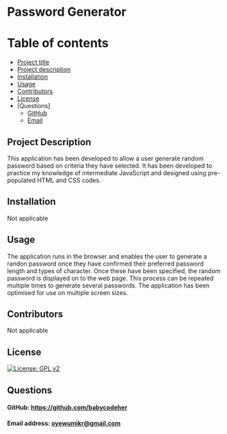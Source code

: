 # Password Generator


# Table of contents
- [Project title](#title)
- [Project description](#description)
- [Installation](#installation)
- [Usage](#usage)
- [Contributors](#contributors)
- [License](#license)
- [Questions]
    - [GitHub](#gitHub)
    - [Email](#email)

## Project Description
This application has been developed to allow a user generate random password based on criteria they have selected. It has been developed to practice my knowledge of intermediate JavaScript and designed using pre-populated HTML and CSS codes.

## Installation
Not applicable

## Usage
The application runs in the browser and enables the user to generate a randon password once they have confirmed their preferred password length and types of character. Once these have been specified, the random password is displayed on to the web page. This process can be repeated multiple times to generate several passwords. The application has been optimised for use on multiple screen sizes.

## Contributors
Not applicable

## License
[![License: GPL v2](https://img.shields.io/badge/License-GPL_v2-blue.svg)](https://www.gnu.org/licenses/old-licenses/gpl-2.0.en.html)

## Questions
#### GitHub: https://github.com/babycodeher
#### Email address: oyewumikr@gmail.com